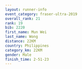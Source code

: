 ```yaml
---
layout: runner-info 
event_category: fraser-ultra-2019 
overall_rank: 21
rank: 19
bib: 2220
first_name: Mun Wei
last_name: Wong
distance: 22KM
country: Philippines
category_km: 22KM
gender: Male
finish_time: 2-51-23
---
```

